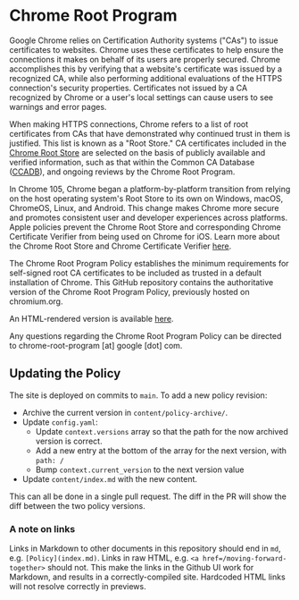 # Chrome Root Program

Google Chrome relies on Certification Authority systems ("CAs") to issue certificates to websites. Chrome uses these certificates to help ensure the connections it makes on behalf of its users are properly secured. Chrome accomplishes this by verifying that a website's certificate was issued by a recognized CA, while also performing additional evaluations of the HTTPS connection's security properties. Certificates not issued by a CA recognized by Chrome or a user's local settings can cause users to see warnings and error pages.

When making HTTPS connections, Chrome refers to a list of root certificates from CAs that have demonstrated why continued trust in them is justified. This list is known as a "Root Store." CA certificates included in the [Chrome Root Store](https://g.co/chrome/root-store) are selected on the basis of publicly available and verified information, such as that within the Common CA Database ([CCADB](https://ccadb.org/)), and ongoing reviews by the Chrome Root Program.

In Chrome 105, Chrome began a platform-by-platform transition from relying on the host operating system's Root Store to its own on Windows, macOS, ChromeOS, Linux, and Android. This change makes Chrome more secure and promotes consistent user and developer experiences across platforms. Apple policies prevent the Chrome Root Store and corresponding Chrome Certificate Verifier from being used on Chrome for iOS. Learn more about the Chrome Root Store and Chrome Certificate Verifier [here](https://chromium.googlesource.com/chromium/src/+/main/net/data/ssl/chrome_root_store/faq.md).

The Chrome Root Program Policy establishes the minimum requirements for self-signed root CA certificates to be included as trusted in a default installation of Chrome. This GitHub repository contains the authoritative version of the Chrome Root Program Policy, previously hosted on chromium.org.

An HTML-rendered version is available [here](https://googlechrome.github.io/chromerootprogram/).

Any questions regarding the Chrome Root Program Policy can be directed to chrome-root-program [at] google [dot] com.

## Updating the Policy

The site is deployed on commits to `main`. To add a new policy revision:

- Archive the current version in `content/policy-archive/`.
- Update `config.yaml`:
    - Update `context.versions` array so that the path for the now archived
      version is correct.
    - Add a new entry at the bottom of the array for the next version, with `path: /`
    - Bump `context.current_version` to the next version value
- Update `content/index.md` with the new content.

This can all be done in a single pull request. The diff in the PR will show the diff between the two policy versions.

### A note on links

Links in Markdown to other documents in this repository should end in `md`, e.g.
`[Policy](index.md)`. Links in raw HTML, e.g. `<a
href=/moving-forward-together>` should not. This make the links in the Github UI
work for Markdown, and results in a correctly-compiled site. Hardcoded HTML
links will not resolve correctly in previews.
